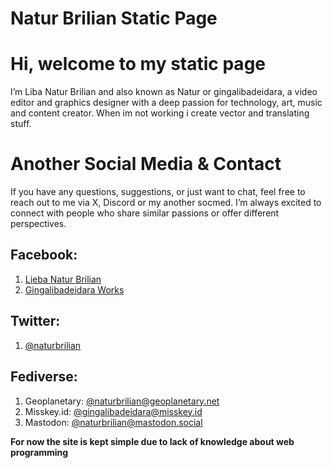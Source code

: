 # Natur Brilian Static Page

# Hi, welcome to my static page

I’m Liba Natur Brilian and also known as Natur or gingalibadeidara, a video editor and graphics designer with a deep passion for technology, art, music and content creator. When im not working i create vector and translating stuff.

# Another Social Media & Contact #

If you have any questions, suggestions, or just want to chat, feel free to reach out to me via X, Discord or my another socmed. I’m always excited to connect with people who share similar passions or offer different perspectives.

## Facebook:
1. [Lieba Natur Brilian](https://facebook.com/naturbrilian28)
2. [Gingalibadeidara Works](https://facebook.com/gingalibadeidara.works)

## Twitter:
1. [@naturbrilian](https://twitter.com/naturbrilian)

## Fediverse:
1. Geoplanetary: [@naturbrilian@geoplanetary.net](https://geoplanetary.net/@naturbrilian)
2. Misskey.id: [@gingalibadeidara@misskey.id](https://misskey.id/@gingalibadeidara)
3. Mastodon: [@naturbrilian@mastodon.social](https://mastodon.social/@naturbrilian)

**For now the site is kept simple due to lack of knowledge about web programming**
